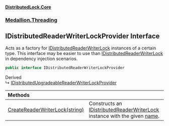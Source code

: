 #### [DistributedLock.Core](README.md 'README')
### [Medallion.Threading](Medallion.Threading.md 'Medallion.Threading')

## IDistributedReaderWriterLockProvider Interface

Acts as a factory for [IDistributedReaderWriterLock](IDistributedReaderWriterLock.md 'Medallion.Threading.IDistributedReaderWriterLock') instances of a certain type. This interface may be
easier to use than [IDistributedReaderWriterLock](IDistributedReaderWriterLock.md 'Medallion.Threading.IDistributedReaderWriterLock') in dependency injection scenarios.

```csharp
public interface IDistributedReaderWriterLockProvider
```

Derived  
&#8627; [IDistributedUpgradeableReaderWriterLockProvider](IDistributedUpgradeableReaderWriterLockProvider.md 'Medallion.Threading.IDistributedUpgradeableReaderWriterLockProvider')

| Methods | |
| :--- | :--- |
| [CreateReaderWriterLock(string)](IDistributedReaderWriterLockProvider.CreateReaderWriterLock.BJyxJJllIyIqdlfqBHLDTA.md 'Medallion.Threading.IDistributedReaderWriterLockProvider.CreateReaderWriterLock(string)') | Constructs an [IDistributedReaderWriterLock](IDistributedReaderWriterLock.md 'Medallion.Threading.IDistributedReaderWriterLock') instance with the given [name](IDistributedReaderWriterLockProvider.CreateReaderWriterLock.BJyxJJllIyIqdlfqBHLDTA.md#Medallion.Threading.IDistributedReaderWriterLockProvider.CreateReaderWriterLock(string).name 'Medallion.Threading.IDistributedReaderWriterLockProvider.CreateReaderWriterLock(string).name'). |
